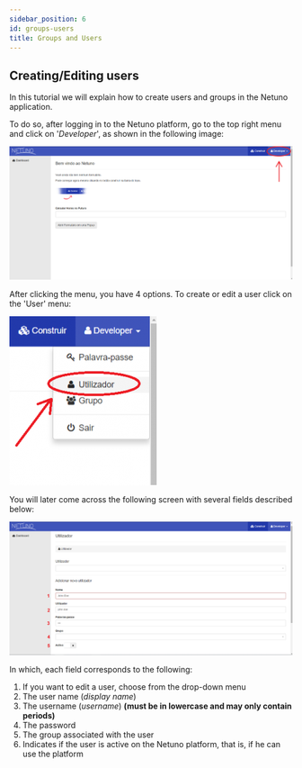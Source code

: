 ```yaml
---
sidebar_position: 6
id: groups-users
title: Groups and Users
---
```


## Creating/Editing users

In this tutorial we will explain how to create users and groups in the Netuno application.

To do so, after logging in to the Netuno platform, go to the top right menu and click on '_Developer_', as shown in the following image:

![grupos-utilizadores1.png](/docs/assets/grupos-utilizadores1.png)

After clicking the menu, you have 4 options. To create or edit a user click on the 'User' menu:

![grupos-utilizadores2.png](/docs/assets/grupos-utilizadores2.png)

You will later come across the following screen with several fields described below:

![grupos-utilizadores3.png](/docs/assets/grupos-utilizadores3.png)

In which, each field corresponds to the following:

1. If you want to edit a user, choose from the drop-down menu
2. The user name (_display name_)
3. The username (_username_) **(must be in lowercase and may only contain periods)**
4. The password
5. The group associated with the user
6. Indicates if the user is active on the Netuno platform, that is, if he can use the platform
